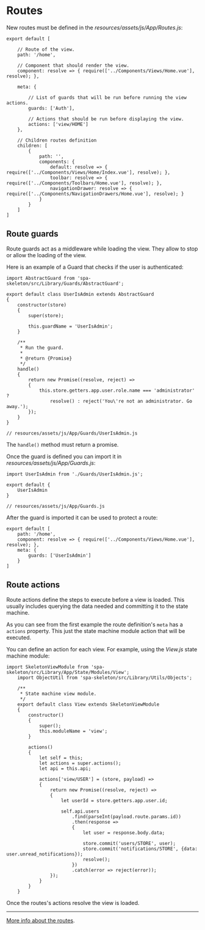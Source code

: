 # Routes

New routes must be defined in the *resources/assets/js/App/Routes.js*:

    export default [

        // Route of the view.
        path: '/home',

        // Component that should render the view.
        component: resolve => { require(['../Components/Views/Home.vue'], resolve); },

        meta: {
        
            // List of guards that will be run before running the view actions.
            guards: ['Auth'],
        
            // Actions that should be run before displaying the view.
            actions: ['view/HOME']
        },

        // Children routes definition
        children: [
            {
                path: '',
                components: {
                    default: resolve => { require(['../Components/Views/Home/Index.vue'], resolve); },
                    toolbar: resolve => { require(['../Components/Toolbars/Home.vue'], resolve); },
                    navigationDrawer: resolve => { require(['../Components/NavigationDrawers/Home.vue'], resolve); }
                }
            }
        ]
    ]

## Route guards

Route guards act as a middleware while loading the view. They allow to stop or allow the loading of 
the view.

Here is an example of a Guard that checks if the user is authenticated:

    import AbstractGuard from 'spa-skeleton/src/Library/Guards/AbstractGuard';

    export default class UserIsAdmin extends AbstractGuard
    {
        constructor(store)
        {
            super(store);
    
            this.guardName = 'UserIsAdmin';
        }
    
        /**
         * Run the guard.
         *
         * @return {Promise}
         */
        handle()
        {
            return new Promise((resolve, reject) =>
            {
                this.store.getters.app.user.role.name === 'administrator' ?
                    resolve() : reject('You\'re not an administrator. Go away.');
            });
        }
    }
    
    // resources/assets/js/App/Guards/UserIsAdmin.js

The `handle()` method must return a promise.

Once the guard is defined you can import it in *resources/assets/js/App/Guards.js*:

    import UserIsAdmin from './Guards/UserIsAdmin.js';
    
    export default {
        UserIsAdmin
    }
    
    // resources/assets/js/App/Guards.js

After the guard is imported it can be used to protect a route:

    export default [
        path: '/home',
        component: resolve => { require(['../Components/Views/Home.vue'], resolve); },
        meta: {
            guards: ['UserIsAdmin']
        }
    ]

## Route actions

Route actions define the steps to execute before a view is loaded. This usually includes querying 
the data needed and committing it to the state machine.

As you can see from the first example the route definition's `meta` has a `actions` property. This 
just the state machine module action that will be executed.

You can define an action for each view. For example, using the *View.js* state machine module:

    import SkeletonViewModule from 'spa-skeleton/src/Library/App/State/Modules/View';
        import ObjectUtil from 'spa-skeleton/src/Library/Utils/Objects';
        
        /**
         * State machine view module.
         */
        export default class View extends SkeletonViewModule
        {
            constructor()
            {
                super();
                this.moduleName = 'view';
            }
        
            actions()
            {
                let self = this;
                let actions = super.actions();
                let api = this.api;
        
                actions['view/USER'] = (store, payload) =>
                {
                    return new Promise((resolve, reject) =>
                    {
                        let userId = store.getters.app.user.id;
        
                        self.api.users
                            .find(parseInt(payload.route.params.id))
                            .then(response =>
                            {
                                let user = response.body.data;
        
                                store.commit('users/STORE', user);
                                store.commit('notifications/STORE', {data: user.unread_notifications});
                                resolve();
                            })
                            .catch(error => reject(error));
                    });
                }
            }
        }

Once the routes's actions resolve the view is loaded.

---
[More info about the routes](https://router.vuejs.org/en/).
